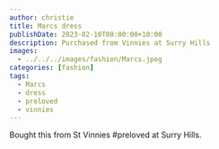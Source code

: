 ```yaml
---
author: christie
title: Marcs dress
publishDate: 2023-02-10T08:00:00+10:00
description: Purchased from Vinnies at Surry Hills
images:
  - ../../../images/fashion/Marcs.jpeg
categories: [fashion]
tags:
  - Marcs
  - dress
  - preloved
  - vinnies
---
```


Bought this from St Vinnies #preloved at Surry Hills.
